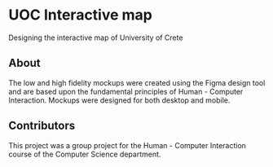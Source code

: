# UOC Interactive map

Designing the interactive map of University of Crete

## About
The low and high fidelity mockups were created using the Figma design tool and are based upon the fundamental principles of Human - Computer Interaction.
Mockups were designed for both desktop and mobile.

## Contributors
This project was a group project for the Human - Computer Interaction course of the Computer Science department. 


